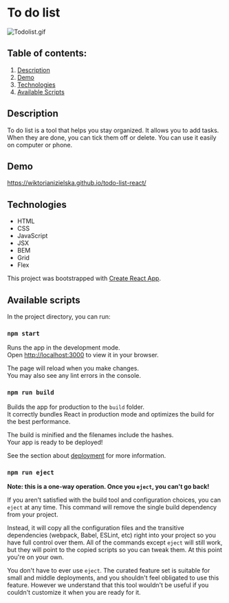 # To do list

![Todolist.gif](https://i.postimg.cc/mZnBF7g8/Todolist.gif)

## Table of contents:
1. [Description](#description)
1. [Demo](#demo)
1. [Technologies](#technologies)
1. [Available Scripts](#available-scripts)

## Description
To do list is a tool that helps you stay organized. It allows you to add tasks. When they are done, you can tick them off or delete. You can use it easily on computer or phone.

## Demo
https://wiktorianizielska.github.io/todo-list-react/

## Technologies
- HTML
- CSS
- JavaScript
- JSX
- BEM
- Grid
- Flex

This project was bootstrapped with [Create React App](https://github.com/facebook/create-react-app).

## Available scripts
In the project directory, you can run:

### `npm start`

Runs the app in the development mode.\
Open [http://localhost:3000](http://localhost:3000) to view it in your browser.

The page will reload when you make changes.\
You may also see any lint errors in the console.

### `npm run build`

Builds the app for production to the `build` folder.\
It correctly bundles React in production mode and optimizes the build for the best performance.

The build is minified and the filenames include the hashes.\
Your app is ready to be deployed!

See the section about [deployment](https://facebook.github.io/create-react-app/docs/deployment) for more information.

### `npm run eject`

**Note: this is a one-way operation. Once you `eject`, you can't go back!**

If you aren't satisfied with the build tool and configuration choices, you can `eject` at any time. This command will remove the single build dependency from your project.

Instead, it will copy all the configuration files and the transitive dependencies (webpack, Babel, ESLint, etc) right into your project so you have full control over them. All of the commands except `eject` will still work, but they will point to the copied scripts so you can tweak them. At this point you're on your own.

You don't have to ever use `eject`. The curated feature set is suitable for small and middle deployments, and you shouldn't feel obligated to use this feature. However we understand that this tool wouldn't be useful if you couldn't customize it when you are ready for it.


